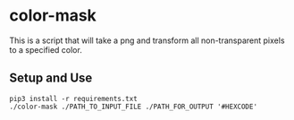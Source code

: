 # color-mask
This is a script that will take a png and transform all non-transparent pixels to a specified color.
## Setup and Use
```
pip3 install -r requirements.txt
./color-mask ./PATH_TO_INPUT_FILE ./PATH_FOR_OUTPUT '#HEXCODE'
```
